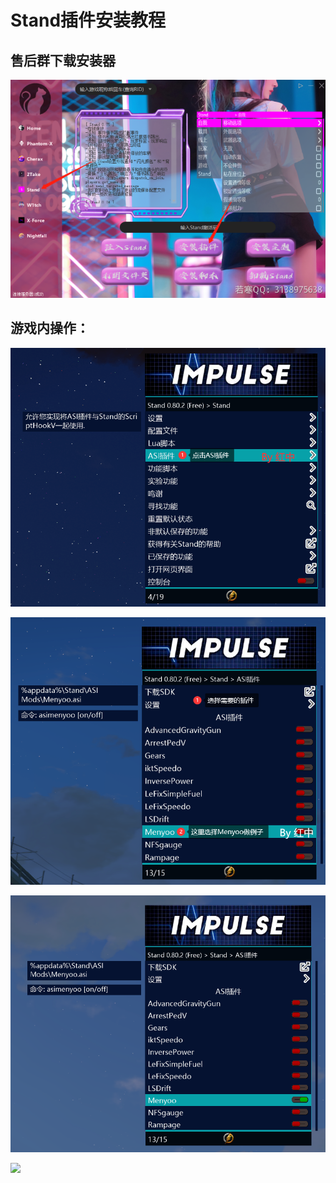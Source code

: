# Stand插件安装教程

## **售后群下载安装器**

![](<../../.gitbook/assets/image (22) (1) (1).png>)

## **游戏内操作：**

![](<../../.gitbook/assets/image (18) (1) (1).png>)

![](<../../.gitbook/assets/image (52) (1) (1) (1).png>)

![F8呼出Menyoo](<../../.gitbook/assets/image (24) (1) (1).png>)

![](../../.gitbook/assets/733719ce7a23c9db99adb77dfc8afdf0\_spaces/7YXEHggLzaiKwZjRSOD4/uploads/24dlS8uclHJ4WM2F0T67/5\_alt=media\&token=c31b96d3-0f27-4386-87d8-37ba266bc445.png)
